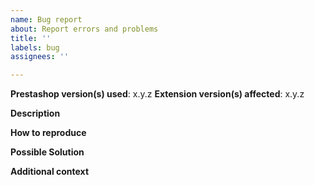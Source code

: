 ```yaml
---
name: Bug report
about: Report errors and problems
title: ''
labels: bug
assignees: ''

---
```


**Prestashop version(s) used**: x.y.z
**Extension version(s) affected**: x.y.z

**Description**  
<!-- A clear and concise description of the problem. -->

**How to reproduce**  
<!-- Code, config and/or steps needed to reproduce the problem. -->

**Possible Solution**  
<!--- Optional: only if you have suggestions on a fix/reason for the bug -->

**Additional context**  
<!-- Optional: any other context about the problem: log messages, screenshots, etc. -->
